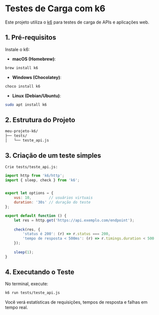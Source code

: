 # Testes de Carga com k6

Este projeto utiliza o [k6](https://k6.io/) para testes de carga de APIs e aplicações web.

## 1. Pré-requisitos

Instale o k6:

- **macOS (Homebrew)**:
```bash
brew install k6
```

- **Windows (Chocolatey)**:
```bash
choco install k6
```

- **Linux (Debian/Ubuntu)**:
```bash
sudo apt install k6
```

## 2. Estrutura do Projeto
```bash
meu-projeto-k6/
├── tests/
│   └── teste_api.js
```

## 3. Criação de um teste simples
    Crie tests/teste_api.js:
```javascript
import http from 'k6/http';
import { sleep, check } from 'k6';


export let options = {
    vus: 10,        // usuários virtuais
    duration: '30s' // duração do teste
};

export default function () {
    let res = http.get('https://api.exemplo.com/endpoint');
    
    check(res, {
        'status é 200': (r) => r.status === 200,
        'tempo de resposta < 500ms': (r) => r.timings.duration < 500
    });
    
    sleep(1);
}
```

## 4. Executando o Teste
No terminal, execute:
```bash
k6 run tests/teste_api.js
```

Você verá estatísticas de requisições, tempos de resposta e falhas em tempo real.